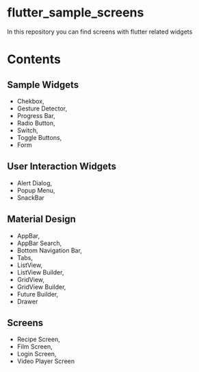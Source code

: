 # flutter_sample_screens


In this repository you can find screens with flutter related widgets
# Contents
## Sample Widgets
- Chekbox,
- Gesture Detector,
- Progress Bar,
- Radio Button,
- Switch,
- Toggle Buttons,
- Form
## User Interaction Widgets
- Alert Dialog,
- Popup Menu,
- SnackBar
## Material Design
- AppBar,
- AppBar Search,
- Bottom Navigation Bar,
- Tabs,
- ListView,
- ListView Builder,
- GridView,
- GridView Builder,
- Future Builder,
- Drawer
## Screens
- Recipe Screen,
- Film Screen,
- Login Screen,
- Video Player Screen
